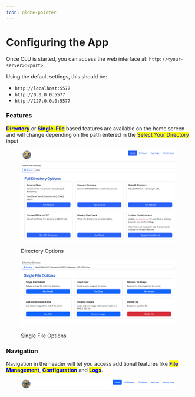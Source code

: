 ```yaml
---
icon: globe-pointer
---
```


# Configuring the App

&#x20;Once CLU is started, you can access the web interface at: `http://<your-server>:<port>`.

Using the default settings, this should be:

* `http://localhost:5577`
* `http://0.0.0.0:5577`
* `http://127.0.0.0:5577`

### Features

<mark style="color:blue;">**Directory**</mark> or <mark style="color:blue;">**Single-File**</mark> based features are available on the home screen and will change depending on the path entered in the <mark style="color:blue;">Select Your Directory</mark> input

<figure><img src="../.gitbook/assets/home_v1.png" alt=""><figcaption><p>Directory Options</p></figcaption></figure>

<figure><img src="../.gitbook/assets/home-single.png" alt=""><figcaption><p>Single File Options</p></figcaption></figure>



### Navigation

Navigation in the header will let you access additional features like <mark style="color:blue;">**File Management**</mark>, <mark style="color:blue;">**Configuration**</mark> and <mark style="color:blue;">**Logs**</mark>.

<figure><img src="../.gitbook/assets/nav.png" alt=""><figcaption></figcaption></figure>


